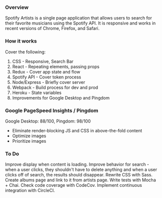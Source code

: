 ### Overview
Spotify Artists is a single page application that allows users to search for their favorite musicians using the Spotify API. It is responsive and works in recent versions of Chrome, Firefox, and Safari.

### How it works
Cover the following:
1. CSS - Responsive, Search Bar
2. React - Repeating elements, passing props
3. Redux - Cover app state and flow
4. Spotify API - Cover token process
5. Node/Express - Briefly cover server
6. Webpack - Build process for dev and prod
7. Heroku - State variables
8. Improvements for Google Desktop and Pingdom

### Google PageSpeed Insights / Pingdom
Google Desktop: 88/100, Pingdom: 98/100
- Eliminate render-blocking JS and CSS in above-the-fold content
- Optimize images
- Prioritize images <br />

### To Do
Improve display when content is loading.
Improve behavior for search - when a user clicks, they shouldn't have to delete anything and when a user clicks off of search, the results should disappear.
Rewrite CSS with Sass.
Create albums page and link to it from artists page.
Write tests with Mocha + Chai.
Check code coverage with CodeCov.
Implement continuous integration with CircleCI.

